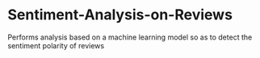 # Sentiment-Analysis-on-Reviews
Performs analysis based on a machine learning model so as to detect the sentiment polarity of reviews
